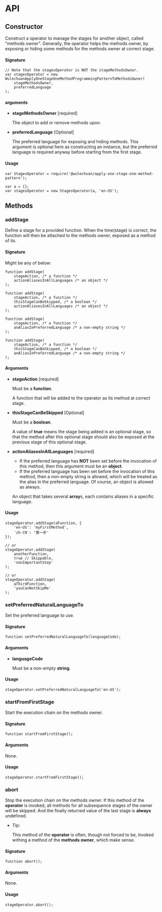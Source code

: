 # API

## Constructor

Construct a operator to manage the stages for another object, called "methods owner".
Generally, the operator helps the methods owner, by exposing or hiding some methods for the methods owner at correct stage.

#### Signature

	// Note that the stagesOperator is NOT the stageMethodsOwner.
	var stagesOperator = new WulechuanApplyOneStageOneMethodProgrammingPatternToMethodsOwner(
		stageMethodsOwner,
		preferredLanguage
	);

#### arguments

- **stageMethodsOwner** [required]

	The object to add or remove methods upon.

- **preferredLanguage** [Optional]

	The preferred language for exposing and hiding methods.
	This argument is optional here as constructing an instance, but the preferred language is required anyway before starting from the first stage.


#### Usage

	var StagesOperator = require('@wulechuan/apply-one-stage-one-method-pattern');

	var a = {};
	var stagesOperator = new StagesOperator(a, 'en-US');




## Methods

### addStage

Define a stage for a provided function. When the time(stage) is correct, the function will then be attached to the methods owner, exposed as a method of its.

#### Signature

Might be any of below:

	function addStage(
		stageAction, /* a function */
		actionAliasesInAllLanguages /* an object */
	);

	function addStage(
		stageAction, /* a function */
		thisStageCanBeSkipped, /* a boolean */
		actionAliasesInAllLanguages /* an object */
	);

	function addStage(
		stageAction, /* a function */
		anAliasInPreferredLanguage /* a non-empty string */
	);

	function addStage(
		stageAction, /* a function */
		thisStageCanBeSkipped, /* a boolean */
		anAliasInPreferredLanguage /* a non-empty string */
	);


#### Arguments

- **stageAction** [required]

	Must be a **function**.

	A function that will be added to the operator as its method at correct stage.

- **thisStageCanBeSkipped** [Optional]

	Must be a **boolean**.

	A value of **true** means the stage being added is an optional stage, so that the method after this optional stage should also be exposed at the previous stage of this optional stage.

- **actionAliasesInAllLanguages** [required]

	- If the preferred language has **NOT** been set before the invocation of this method,
		then this argument must be an **object**.
	- If the preferred language has been set before the invocation of this method,
		then a non-empty string is allowed, which will be treated as the alias in the preferred language. Of course, an object is allowed as always.

	An object that takes several **array**s, each contains aliases in a specific language.

#### Usage

	stageOperator.addStage(aFunction, {
		'en-US': 'myFirstMethod',
		'zh-CN': '第一步'
	});

	// or
	stageOperator.addStage(
		anotherFunction,
		true // Skippable,
		'nonImportantStep'
	);

	// or
	stageOperator.addStage(
		aThirdFunction,
		'youCanNotSkipMe'
	);



### setPreferredNaturalLanguageTo

Set the preferred language to use.

#### Signature

	function setPreferredNaturalLanguageTo(languageCode);

#### Arguments

- **languageCode**

	Must be a non-empty **string**.

#### Usage

	stageOperator.setPreferredNaturalLanguageTo('en-US');



### startFromFirstStage

Start the execution chain on the methods owner.

#### Signature

	function startFromFirstStage();

#### Arguments

None.

#### Usage

	stageOperator.startFromFirstStage();




### abort

Stop the execution chain on the methods owner.
If this method of the **operator** is invoked, all methods for all subsequence stages of the owner will be skipped.
And the finally returned value of the last stage is **always** undefined.

- Tip:

	This method of the **operator** is often, though not forced to be, invoked withing a method of the **methods owner**, which make sense. 


#### Signature

	function abort();

#### Arguments

None.

#### Usage

	stageOperator.abort();


